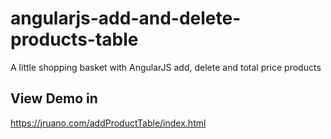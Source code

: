 # angularjs-add-and-delete-products-table
A little shopping basket with AngularJS add, delete and total price products
## View Demo in
<a href="https://jruano.com/addProductTable/index.html" target="_blank">https://jruano.com/addProductTable/index.html</a>
